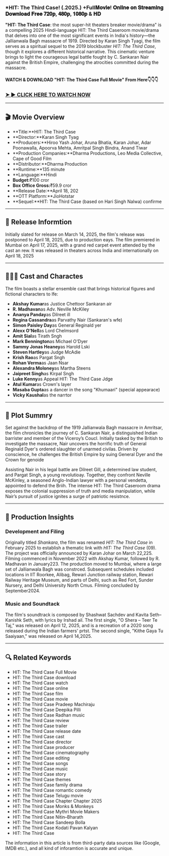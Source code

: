 ### *HIT: The Third Case! (.2025.) +Full𝐌𝐨𝐯𝐢𝐞! 𝐎𝐧𝐥𝐢𝐧𝐞 𝐨𝐧 𝐒𝐭𝐫𝐞𝐚𝐦𝐢𝐧𝐠 𝐃𝐨𝐰𝐧𝐥𝐨𝐚𝐝 𝐅𝐫𝐞𝐞 𝟕𝟐𝟎𝐩, 𝟒𝟖𝟎𝐩, 𝟏𝟎𝟖𝟎𝐩 & 𝐇𝐃

**"HIT: The Third Case**: the most super-hit theaters breaker movie/drama" is a compelling 2025 Hindi-language HIT: The Third Caseroom movie/drama that delves into one of the most significant events in India's history—the Jallianwala Bagh massacre of 1919. Directed by Karan Singh Tyagi, the film serves as a spiritual sequel to the 2019 blockbuster *HIT: The Third Case*, though it explores a different historical narrative. This cinematic venture brings to light the courageous legal battle fought by C. Sankaran Nair against the British Empire, challenging the atrocities committed during the massacre.

#### WATCH & DOWNLOAD "HIT: The Third Case Full Movie" From Here👇👇👇

### <a href="https://t.co/HqKlAncibp" rel="nofollow">➤ ► CLICK HERE TO WATCH NOW</a>

---

## 🎬 Movie Overview

- **Title:**HIT: The Third Case
- **Director:**Karan Singh Tyag  
- **Producers:**Hiroo Yash Johar, Aruna Bhatia, Karan Johar, Adar Poonawalla, Apoorva Mehta, Amritpal Singh Bindra, Anand Tiwar  
- **Production Companies:**Dharma Productions, Leo Media Collective, Cape of Good Film  
- **Distributor:**Dharma Production  
- **Runtime:**135 minute  
- **Language:**Hindi  
- **Budget:**₹100 cror  
- **Box Office Gross:**₹59.9 cror  
- **Release Date:**April 18, 202  
- **OTT Platform:**JioHotstar  
- **Sequel:**HIT: The Third Case (based on Hari Singh Nalwa) confirme

---

## 📅 Release Informtion

Initially slated for release on March 14, 2025, the film's release was postponed to April 18, 2025, due to production eays. The film premiered in Mumbai on April 17, 2025, with a grand red carpet event attended by the cast an rew. It was released in theaters across India and internationally on April 18, 2025 

---

## 🧑‍🤝‍🧑 Cast and Charactes

The film boasts a stellar ensemble cast that brings historical figures and fictional characters to lfe:

- **Akshay Kumar**as Justice Chettoor Sankaran air  
- **R. Madhavan**as Adv. Neville McKiley  
- **Ananya Panday**as Dilreet ill  
- **Regina Cassandra**as Parvathy Nair (Sankaran's wfe)  
- **Simon Paisley Day**as General Reginald yer  
- **Alexx O'Nell**as Lord Chelmsord  
- **Amit Sial**as Tirath Sngh  
- **Mark Bennington**as Michael O'Dyer  
- **Sammy Jonas Heaney**as Harold Lski  
- **Steven Hartley**as Judge McAdie  
- **Krish Rao**as Pargat Sngh  
- **Rohan Verma**as Jaan Nsar  
- **Alexandra Moloney**as Martha Steens  
- **Jaipreet Singh**as Kirpal Sngh  
- **Luke Kenny**as Appeal HIT: The Third Case Jdge  
- **Atul Kumar**as Crown's layer  
- **Masaba Gupta**as a dancer in the song "Khumaari" (special appearace)  
- **Vicky Kaushal**as the narrtor

---

## 📖 Plot Summry

Set against the backdrop of the 1919 Jallianwala Bagh massacre in Amritsar, the film chronicles the journey of C. Sankaran Nair, a distinguished Indian barrister and member of the Viceroy’s Coucl. Initially tasked by the British to investigate the massacre, Nair uncovers the horrific truth of General Reginald Dyer's ordered slaughter of unarmed civilas. Driven by conscience, he challenges the British Empire by suing General Dyer and the Crown for genoide

Assisting Nair in his legal battle are Dilreet Gill, a determined law student, and Pargat Singh, a young revolutioay. Together, they confront Neville McKinley, a seasoned Anglo-Indian lawyer with a personal vendetta, appointed to defend the Briih. The intense HIT: The Third Caseroom drama exposes the colonial suppression of truth and media manipulation, while Nair’s pursuit of justice ignites a surge of patriotic resistnce.

---

## 🎥 Production Insights

### Development and Filing

Originally titled *Shankara*, the film was renamed *HIT: The Third Case* in February 2025 to establish a thematic link with *HIT: The Third Case* (09). The project was officially announced by Karan Johar on March 22,225. Filming commenced in November 2022 with Akshay Kumar, followed by R. Madhavan in January223. The production moved to Mumbai, where a large set of Jallianwala Bagh was constrced. Subsequent schedules included locations in IIT Roorkee, Alibag, Rewari Junction railway station, Rewari Railway Heritage Museum, and parts of Delhi, such as Red Fort, Sunder Nursery, and Delhi University North Cmus. Filming concluded by September2024.

### Music and Soundtack

The film's soundtrack is composed by Shashwat Sachdev and Kavita Seth–Kanishk Seth, with lyrics by Irshad ail. The first single, "O Shera – Teer Te Taj," was released on April 12, 2025, and is a recreation of a 2020 song released during the Indian farmers' prtst. The second single, "Kithe Gaya Tu Saaiyaan," was released on April 14,2025.

---

## 🔍 Related Keywords

- HIT: The Third Case Full Movie  
- HIT: The Third Case download  
- HIT: The Third Case watch  
- HIT: The Third Case online  
- HIT: The Third Case film  
- HIT: The Third Case movie  
- HIT: The Third Case Pradeep Machiraju  
- HIT: The Third Case Deepika Pilli  
- HIT: The Third Case Radhan music  
- HIT: The Third Case review  
- HIT: The Third Case trailer  
- HIT: The Third Case release date  
- HIT: The Third Case cast  
- HIT: The Third Case director  
- HIT: The Third Case producer  
- HIT: The Third Case cinematography  
- HIT: The Third Case editing  
- HIT: The Third Case songs  
- HIT: The Third Case music  
- HIT: The Third Case story  
- HIT: The Third Case themes  
- HIT: The Third Case family drama  
- HIT: The Third Case romantic comedy  
- HIT: The Third Case Telugu movie  
- HIT: The Third Case Chapter Chapter 2025  
- HIT: The Third Case Monks & Monkeys  
- HIT: The Third Case Mythri Movie Makers  
- HIT: The Third Case Nitin–Bharath  
- HIT: The Third Case Sandeep Bolla  
- HIT: The Third Case Kodati Pavan Kalyan  
- HIT: The Third Case

<p>The information in this article is from third-party data sources like (Google, IMDB etc.), and all kind of inforamtion is accurate and unique.</p>
